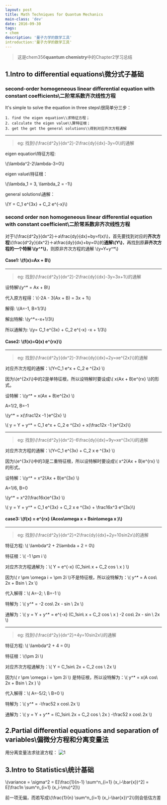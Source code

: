 ```yaml
---
layout: post
title: Math Techniques for Quantum Mechanics
main-class: 'dev'
date: 2016-09-30
tags: 
- chem
description: '量子力学的数学工具'
introduction:'量子力学的数学工具'
---
```

>这是chem356**quantum chemistry**中的Chapter2学习总结

1.Intro to differential equations\\微分式子基础
------------------------------------------------------

### second-order homogeneous linear differential equation with constant coefficients\\二阶常系数齐次线性方程

It's simple to solve the equation in three steps\\很简单分三步：


	1. find the eigen equation\\求特征方程；
	2. calculate the eigen value\\算特征根；
	3. get the get the general solutions\\得到对应齐次方程通解


___
>eg: 找到\\(\frac{d^2y}{dx^2}-2\frac{dy}{dx}-3y=0\\)的通解

eigen equation\\特征方程:

\\(\lambda^2-2\lambda-3=0\\)

eigen value\\特征根：

\\(\lambda_1 = 3, \lambda_2 = -1\\)

general solutions\\通解：

\\(Y = C_1 e^{3x} + C_2 e^{-x}\\)

### second order non homogeneous linear differential equation with constant coefficient\\二阶常系数非齐次线性方程

对于\\(\frac{d^2y}{dx^2}＋a\frac{dy}{dx}+by=f(x)\\)，首先要找到对应的**齐次方程**\\(\frac{d^2y}{dx^2}＋a\frac{dy}{dx}+by=0\\)的**通解\\(Y\\)**，再找到原**非齐次方程的一个特解 \\(y^\*\\)**，则原非齐次方程的通解 \\(y=Y+y^*\\)

#### Case1: \\(f(x)=Ax + B\\)
___
>eg: 找到\\(\frac{d^2y}{dx^2}-2\frac{dy}{dx}-3y=3x+1\\)的通解

设特解\\(y^* = Ax + B\\)

代入原方程得：\\(-2A - 3(Ax + B) = 3x + 1\\)

解得: \\(A=-1, B=1/3\\)

解出特解: \\(y^*=-x+1/3\\)

所以通解为: \\(y= C_1 e^{3x} + C_2 e^{-x} -x + 1/3\\)

#### Case2: \\(f(x)=Q(x) e^{rx}\\)
___

>eg: 找到\\(\frac{d^2y}{dx^2}-3\frac{dy}{dx}+2y=xe^{2x}\\)的通解

对应齐次方程的通解：\\(Y=C_1 e^x + C_2 e ^{2x}  \\)

因为\\(e^{2x}\\)中的2是单特征根，所以设特解时要设成\\( x(Ax + B)e^{rx} \\)的形式。

设特解：\\(y^* = x(Ax + B)e^{2x} \\)

A=1/2, B=-1

\\(y^* = x(\frac12x -1 )e^{2x} \\)

\\( y = Y + y^* = C_1 e^x + C_2 e ^{2x} + x(\frac12x -1 )e^{2x}\\)

___

>eg: 找到\\(\frac{d^2y}{dx^2}-6\frac{dy}{dx}+9y=xe^{3x}\\)的通解

对应齐次方程的通解：\\(Y=C_1 e^{3x} + C_2 x e ^{3x}  \\) 

因为\\(e^{3x}\\)中的3是二重特征根，所以设特解时要设成\\( x^2(Ax + B)e^{rx} \\)的形式。

设特解：\\(y^* = x^2(Ax + B)e^{3x} \\)

A=1/6, B=0

\\(y^* = x^2(\frac16x)e^{3x} \\)

\\( y = Y + y^* = C_1 e^{3x} + C_2 x e ^{3x} + \frac16x^3 e^{3x}\\)

#### case3: \\(f(x) = e^{rx} (Acos\omega x + Bsin\omega x )\\)
___
>eg:
找到\\(\frac{d^2y}{dx^2}+2\frac{dy}{dx}+2y=10sin2x\\)的通解

特征方程: \\( \lambda^2 + 2\lambda + 2 = 0\\)

特征根：\\( -1 \pm i \\)

对应齐次方程通解为：\\(  Y = e^{-x} (C_1sin\ x + C_2 cos \ x )  \\)

因为\\(  r \pm \omega i = \pm 2i   \\)不是特征根，所以设特解为：\\(   y^* = A cos\  2x + Bsin \ 2x  \\)

代入解得：\\( A=-2; \ B=-1    \\)

特解为：\\(  y^* = -2 cos\  2x - sin \ 2x   \\)

通解为：\\(  y = Y + y^* = e^{-x} (C_1sin\ x + C_2 cos \ x ) -2 cos\  2x - sin \ 2x  \\)

___
>eg:
找到\\(\frac{d^2y}{dx^2}+4y=10sin2x\\)的通解

特征方程: \\( \lambda^2 + 4 = 0\\)

特征根：\\(\pm 2i \\)

对应齐次方程通解为：\\(  Y = C_1sin\ 2x + C_2 cos \ 2x  \\)

因为\\(  r \pm \omega i = \pm 2i   \\) 是特征根，所以设特解为：\\( y^* = x(A cos\  2x + Bsin \ 2x ) \\)

代入解得：\\( A=-5/2; \ B=0    \\)

特解为：\\(  y^* = -\frac52 x cos\  2x   \\)

通解为：\\(  y = Y + y^* = (C_1sin\ 2x + C_2 cos \ 2x ) -\frac52 x cos\  2x  \\)

2.Partial differential equations and separation of variables\\偏微分方程和分离变量法
------------------------------------------------------
用分离变量法求驻波方程：
![1](http://ww3.sinaimg.cn/mw690/8db2c8cbgw1f8paunw93lj21kw2oiu0x.jpg)


3.Intro to Statistics\\统计基础
------------------------------------------------------

\\(variance = \sigma^2 = E[\frac{1}{n-1} \sum^n_{i=1} (x_i-\bar{x})^2] = E[\frac1n \sum^n_{i=1} (x_i-\mu)^2]\\)

前一项无偏，而若写成\\(\frac{1}{n} \sum^n_{i=1} (x_i-\bar{x})^2\\)则会低估方差

